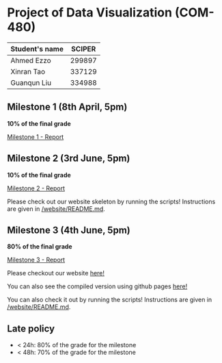 # Project of Data Visualization (COM-480)

| Student's name | SCIPER |
| -------------- | ------ |
| Ahmed Ezzo | 299897 |
| Xinran Tao | 337129 |
| Guanqun Liu | 334988 |

## Milestone 1 (8th April, 5pm)

**10% of the final grade**

[Milestone 1 - Report](milestones/milestone_1.pdf)

## Milestone 2 (3rd June, 5pm)

**10% of the final grade**

[Milestone 2 - Report](milestones/milestone_2.pdf)

Please check out our website skeleton by running the scripts! 
Instructions are given in [/website/README.md](/website/README.md).

## Milestone 3 (4th June, 5pm)

**80% of the final grade**


[Milestone 3 - Report](milestones/milestone_3.pdf)

Please checkout our website [here!](https://codesandbox.io/s/com-480-data-visualisation-forked-7jlhwi)

You can also see the compiled version using github pages [here!](https://com-480-data-visualization.github.io/datavis-project-2022-vizhunger/)

You can also check it out by running the scripts! 
Instructions are given in [/website/README.md](/website/README.md).

## Late policy

- < 24h: 80% of the grade for the milestone
- < 48h: 70% of the grade for the milestone

